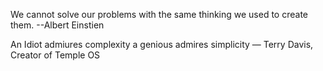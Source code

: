 We cannot solve our problems with the same thinking we used to create them. --Albert Einstien


An Idiot admiures complexity a genious admires simplicity ― Terry Davis, Creator of Temple OS

